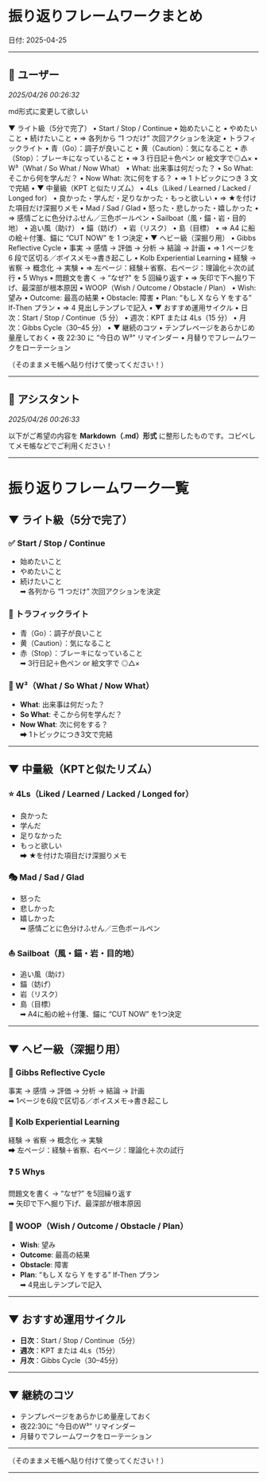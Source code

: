 # 振り返りフレームワークまとめ

日付: 2025-04-25

---

## 👤 ユーザー
*2025/04/26 00:26:32*

md形式に変更して欲しい

▼ ライト級（5分で完了）
	•	Start / Stop / Continue
	•	始めたいこと
	•	やめたいこと
	•	続けたいこと
	•	⇒ 各列から “1 つだけ” 次回アクションを決定
	•	トラフィックライト
	•	青（Go）：調子が良いこと
	•	黄（Caution）：気になること
	•	赤（Stop）：ブレーキになっていること
	•	⇒ 3 行日記＋色ペン or 絵文字で◎△×
	•	W³（What / So What / Now What）
	•	What: 出来事は何だった？
	•	So What: そこから何を学んだ？
	•	Now What: 次に何をする？
	•	⇒ 1 トピックにつき 3 文で完結
	•	▼ 中量級（KPT と似たリズム）
	•	4Ls（Liked / Learned / Lacked / Longed for）
	•	良かった・学んだ・足りなかった・もっと欲しい
	•	⇒ ★を付けた項目だけ深掘りメモ
	•	Mad / Sad / Glad
	•	怒った・悲しかった・嬉しかった
	•	⇒ 感情ごとに色分けふせん／三色ボールペン
	•	Sailboat（風・錨・岩・目的地）
	•	追い風（助け）
	•	錨（妨げ）
	•	岩（リスク）
	•	島（目標）
	•	⇒ A4 に船の絵＋付箋、錨に “CUT NOW” を 1 つ決定
	•	▼ ヘビー級（深掘り用）
	•	Gibbs Reflective Cycle
	•	事実 → 感情 → 評価 → 分析 → 結論 → 計画
	•	⇒ 1 ページを 6 段で区切る／ボイスメモ→書き起こし
	•	Kolb Experiential Learning
	•	経験 → 省察 → 概念化 → 実験
	•	⇒ 左ページ：経験＋省察、右ページ：理論化＋次の試行
	•	5 Whys
	•	問題文を書く → “なぜ?” を 5 回繰り返す
	•	⇒ 矢印で下へ掘り下げ、最深部が根本原因
	•	WOOP（Wish / Outcome / Obstacle / Plan）
	•	Wish: 望み
	•	Outcome: 最高の結果
	•	Obstacle: 障害
	•	Plan: “もし X なら Y をする” If-Then プラン
	•	⇒ 4 見出しテンプレで記入
	•	▼ おすすめ運用サイクル
	•	日次：Start / Stop / Continue（5 分）
	•	週次：KPT または 4Ls（15 分）
	•	月次：Gibbs Cycle（30–45 分）
	•	▼ 継続のコツ
	•	テンプレページをあらかじめ量産しておく
	•	夜 22:30 に “今日の W³” リマインダー
	•	月替りでフレームワークをローテーション

（そのままメモ帳へ貼り付けて使ってください！）

---

## 🤖 アシスタント
*2025/04/26 00:26:33*

以下がご希望の内容を **Markdown（.md）形式** に整形したものです。コピペしてメモ帳などでご利用ください！

---

# 振り返りフレームワーク一覧

## ▼ ライト級（5分で完了）

### ✅ Start / Stop / Continue
- 始めたいこと
- やめたいこと
- 続けたいこと  
➡ 各列から “1 つだけ” 次回アクションを決定

### 🚦 トラフィックライト
- 青（Go）：調子が良いこと
- 黄（Caution）：気になること
- 赤（Stop）：ブレーキになっていること  
➡ 3行日記＋色ペン or 絵文字で ◎△×

### 🔁 W³（What / So What / Now What）
- **What**: 出来事は何だった？
- **So What**: そこから何を学んだ？
- **Now What**: 次に何をする？  
➡ 1トピックにつき3文で完結

---

## ▼ 中量級（KPTと似たリズム）

### ⭐ 4Ls（Liked / Learned / Lacked / Longed for）
- 良かった
- 学んだ
- 足りなかった
- もっと欲しい  
➡ ★を付けた項目だけ深掘りメモ

### 🎭 Mad / Sad / Glad
- 怒った
- 悲しかった
- 嬉しかった  
➡ 感情ごとに色分けふせん／三色ボールペン

### ⛵ Sailboat（風・錨・岩・目的地）
- 追い風（助け）
- 錨（妨げ）
- 岩（リスク）
- 島（目標）  
➡ A4に船の絵＋付箋、錨に “CUT NOW” を1つ決定

---

## ▼ ヘビー級（深掘り用）

### 🔄 Gibbs Reflective Cycle  
事実 → 感情 → 評価 → 分析 → 結論 → 計画  
➡ 1ページを6段で区切る／ボイスメモ→書き起こし

### 📘 Kolb Experiential Learning  
経験 → 省察 → 概念化 → 実験  
➡ 左ページ：経験＋省察、右ページ：理論化＋次の試行

### ❓ 5 Whys  
問題文を書く → “なぜ?” を5回繰り返す  
➡ 矢印で下へ掘り下げ、最深部が根本原因

### 🌠 WOOP（Wish / Outcome / Obstacle / Plan）
- **Wish**: 望み
- **Outcome**: 最高の結果
- **Obstacle**: 障害
- **Plan**: “もし X なら Y をする” If-Then プラン  
➡ 4見出しテンプレで記入

---

## ▼ おすすめ運用サイクル

- **日次**：Start / Stop / Continue（5分）
- **週次**：KPT または 4Ls（15分）
- **月次**：Gibbs Cycle（30–45分）

---

## ▼ 継続のコツ

- テンプレページをあらかじめ量産しておく
- 夜22:30に “今日のW³” リマインダー
- 月替りでフレームワークをローテーション

---

（そのままメモ帳へ貼り付けて使ってください！）

---
